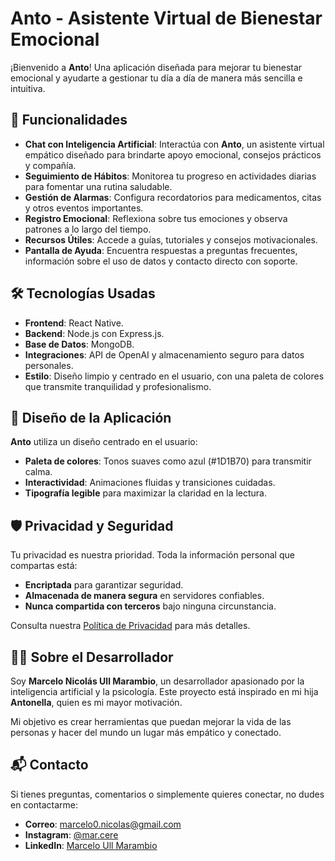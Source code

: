# Anto - Asistente Virtual de Bienestar Emocional

¡Bienvenido a **Anto**! Una aplicación diseñada para mejorar tu bienestar emocional y ayudarte a gestionar tu día a día de manera más sencilla e intuitiva.

## 🚀 Funcionalidades

- **Chat con Inteligencia Artificial**: Interactúa con **Anto**, un asistente virtual empático diseñado para brindarte apoyo emocional, consejos prácticos y compañía.
- **Seguimiento de Hábitos**: Monitorea tu progreso en actividades diarias para fomentar una rutina saludable.
- **Gestión de Alarmas**: Configura recordatorios para medicamentos, citas y otros eventos importantes.
- **Registro Emocional**: Reflexiona sobre tus emociones y observa patrones a lo largo del tiempo.
- **Recursos Útiles**: Accede a guías, tutoriales y consejos motivacionales.
- **Pantalla de Ayuda**: Encuentra respuestas a preguntas frecuentes, información sobre el uso de datos y contacto directo con soporte.

## 🛠️ Tecnologías Usadas

- **Frontend**: React Native.
- **Backend**: Node.js con Express.js.
- **Base de Datos**: MongoDB.
- **Integraciones**: API de OpenAI y almacenamiento seguro para datos personales.
- **Estilo**: Diseño limpio y centrado en el usuario, con una paleta de colores que transmite tranquilidad y profesionalismo.

## 🎨 Diseño de la Aplicación

**Anto** utiliza un diseño centrado en el usuario:

- **Paleta de colores**: Tonos suaves como azul (#1D1B70) para transmitir calma.
- **Interactividad**: Animaciones fluidas y transiciones cuidadas.
- **Tipografía legible** para maximizar la claridad en la lectura.

## 🛡️ Privacidad y Seguridad

Tu privacidad es nuestra prioridad. Toda la información personal que compartas está:

- **Encriptada** para garantizar seguridad.
- **Almacenada de manera segura** en servidores confiables.
- **Nunca compartida con terceros** bajo ninguna circunstancia.

Consulta nuestra [Política de Privacidad](https://www.tuapp.com/privacidad) para más detalles.

## 👨‍💻 Sobre el Desarrollador

Soy **Marcelo Nicolás Ull Marambio**, un desarrollador apasionado por la inteligencia artificial y la psicología. Este proyecto está inspirado en mi hija **Antonella**, quien es mi mayor motivación. 

Mi objetivo es crear herramientas que puedan mejorar la vida de las personas y hacer del mundo un lugar más empático y conectado.

## 📬 Contacto

Si tienes preguntas, comentarios o simplemente quieres conectar, no dudes en contactarme:

- **Correo**: [marcelo0.nicolas@gmail.com](mailto:marcelo0.nicolas@gmail.com)
- **Instagram**: [@mar.cere](https://www.instagram.com/mar.cere/)
- **LinkedIn**: [Marcelo Ull Marambio](https://www.linkedin.com/in/marcelo-ull-marambio-7314a6177/)